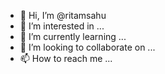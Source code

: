 - 👋 Hi, I’m @ritamsahu
- 👀 I’m interested in ...
- 🌱 I’m currently learning ...
- 💞️ I’m looking to collaborate on ...
- 📫 How to reach me ...

<!---
ritamsahu/ritamsahu is a ✨ special ✨ repository because its `README.md` (this file) appears on your GitHub profile.
You can click the Preview link to take a look at your changes.
--->

